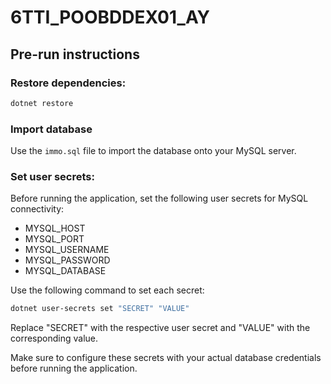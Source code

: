 # 6TTI_POOBDDEX01_AY

## Pre-run instructions

### Restore dependencies:
```bash
dotnet restore
```

### Import database
Use the `immo.sql` file to import the database onto your MySQL server.

### Set user secrets:
Before running the application, set the following user secrets for MySQL connectivity:

- MYSQL_HOST
- MYSQL_PORT
- MYSQL_USERNAME
- MYSQL_PASSWORD
- MYSQL_DATABASE

Use the following command to set each secret:
```bash
dotnet user-secrets set "SECRET" "VALUE"
```
Replace "SECRET" with the respective user secret and "VALUE" with the corresponding value.

Make sure to configure these secrets with your actual database credentials before running the application.
